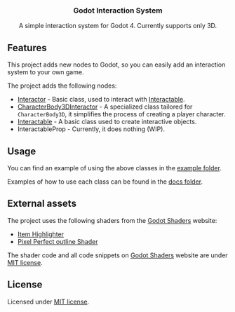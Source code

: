 <div align="center">
	<h3>Godot Interaction System</h3>
	<p />
	<p>A simple interaction system for Godot 4. Currently supports only 3D.</p>
</div>

## Features

This project adds new nodes to Godot, so you can easily add an interaction system to your own game.

The project adds the following nodes:

- [Interactor](./docs/interactor/interactor.md) - Basic class, used to interact with [Interactable](./docs/interactable/interactable.md).
- [CharacterBody3DInteractor](./docs/character_body_3d_interactor/character_body_3d_interactor.md) - A specialized class tailored for `CharacterBody3D`, it simplifies the process of creating a player character.
- [Interactable]() - A basic class used to create interactive objects.
- InteractableProp - Currently, it does nothing (WIP).

## Usage

You can find an example of using the above classes in the [example folder](https://github.com/MASSHUU12/godot-interaction/tree/main/example).

Examples of how to use each class can be found in the [docs folder](https://github.com/MASSHUU12/godot-interaction/tree/main/docs).

## External assets

The project uses the following shaders from the [Godot Shaders](https://godotshaders.com/shader/collectable-item-shining-highlight/) website:

- [Item Highlighter](https://godotshaders.com/shader/collectable-item-shining-highlight/)
- [Pixel Perfect outline Shader](https://godotshaders.com/shader/pixel-perfect-outline-shader/)

The shader code and all code snippets on [Godot Shaders](https://godotshaders.com/shader/collectable-item-shining-highlight/) website are under [MIT license](https://opensource.org/licenses/MIT).

## License

Licensed under [MIT license](./LICENSE).
